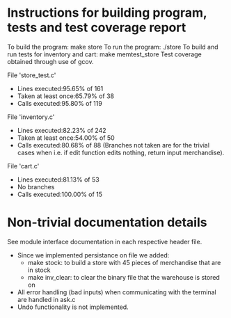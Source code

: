 # Instructions for building program, tests and test coverage report

To build the program: make store
To run the program: ./store
To build and run tests for inventory and cart: make memtest_store
Test coverage obtained through use of gcov.

File 'store_test.c'

- Lines executed:95.65% of 161
- Taken at least once:65.79% of 38
- Calls executed:95.80% of 119

File 'inventory.c'

- Lines executed:82.23% of 242
- Taken at least once:54.00% of 50
- Calls executed:80.68% of 88
  (Branches not taken are for the trivial cases when
  i.e. if edit function edits nothing, return input merchandise).

File 'cart.c'

- Lines executed:81.13% of 53
- No branches
- Calls executed:100.00% of 15

# Non-trivial documentation details

See module interface documentation in each respective header file.

- Since we implemented persistance on file we added:
  - make stock: to build a store with 45 pieces of merchandise that are in stock
  - make inv_clear: to clear the binary file that the warehouse is stored on
- All error handling (bad inputs) when communicating with the terminal are handled in ask.c
- Undo functionality is not implemented.
